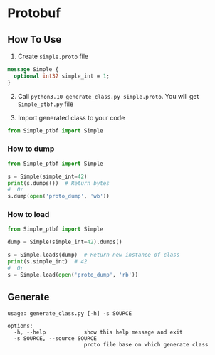 # Protobuf

## How To Use

1. Create `simple.proto` file

```protobuf
message Simple {
  optional int32 simple_int = 1;
}
```

2. Call `python3.10 generate_class.py simple.proto`. You will get `Simple_ptbf.py` file

3. Import generated class to your code

```python
from Simple_ptbf import Simple
```

### How to dump 
```python
from Simple_ptbf import Simple

s = Simple(simple_int=42)
print(s.dumps())  # Return bytes
#  Or
s.dump(open('proto_dump', 'wb'))
```

### How to load

```python
from Simple_ptbf import Simple

dump = Simple(simple_int=42).dumps()

s = Simple.loads(dump)  # Return new instance of class
print(s.simple_int)  # 42
#  Or
s = Simple.load(open('proto_dump', 'rb'))
```

## Generate

```
usage: generate_class.py [-h] -s SOURCE

options:
  -h, --help            show this help message and exit
  -s SOURCE, --source SOURCE
                        proto file base on which generate class
```
